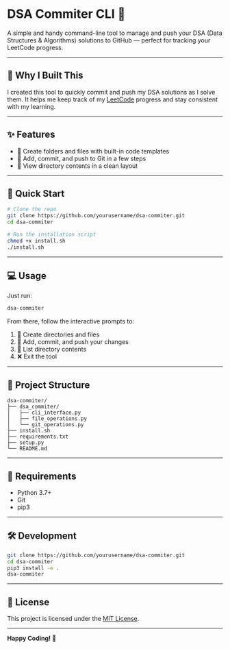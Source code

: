 # DSA Commiter CLI 🚀

A simple and handy command-line tool to manage and push your DSA (Data Structures & Algorithms) solutions to GitHub — perfect for tracking your LeetCode progress.

---

## 📌 Why I Built This

I created this tool to quickly commit and push my DSA solutions as I solve them. It helps me keep track of my [LeetCode](https://leetcode.com/) progress and stay consistent with my learning.

---

## ✨ Features

* 📁 Create folders and files with built-in code templates
* 🔄 Add, commit, and push to Git in a few steps
* 📂 View directory contents in a clean layout

---

## 🚀 Quick Start

```bash
# Clone the repo
git clone https://github.com/yourusername/dsa-commiter.git
cd dsa-commiter

# Run the installation script
chmod +x install.sh
./install.sh
```
---

## 💻 Usage

Just run:

```bash
dsa-commiter
```

From there, follow the interactive prompts to:

1. 📂 Create directories and files
2. 🔄 Add, commit, and push your changes
3. 📃 List directory contents
4. ❌ Exit the tool

---

## 📁 Project Structure

```
dsa-commiter/
├── dsa_commiter/
│   ├── cli_interface.py
│   ├── file_operations.py
│   └── git_operations.py
├── install.sh
├── requirements.txt
├── setup.py
└── README.md
```

---

## 📆 Requirements

* Python 3.7+
* Git
* pip3

---

## 🛠️ Development

```bash
git clone https://github.com/yourusername/dsa-commiter.git
cd dsa-commiter
pip3 install -e .
dsa-commiter
```

---

## 📄 License

This project is licensed under the [MIT License](LICENSE).

---

**Happy Coding! 🎉**
